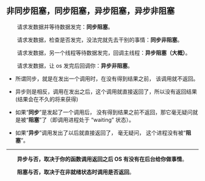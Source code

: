 ## 非同步阻塞，同步阻塞，异步阻塞，异步非阻塞

&emsp;&emsp;请求发数据并等待数据发完：**同步阻塞**。

&emsp;&emsp;请求发数据，检查是否发完，没法完就先去干别的事情：**同步非阻塞**。

&emsp;&emsp;请求发数据，另一个线程等待数据发完，回调主线程：**异步阻塞（大概）**。

&emsp;&emsp;请求发数据，让 os 发完后回调你：**异步非阻塞**。

- 所谓同步，就是在发出一个调用时，在没有得到结果之前， 该调用就不返回。
- 异步则是相反，调用在发出之后，这个调用就直接返回了，所以没有返回结果(结果会在不久的将来获得)

- 如果“**同步**”是发起了一个调用后， 没有得到结果之前不返回，那它毫无疑问就是被“**阻塞**”了（即调用进程处于 “waiting” 状态）。
- 如果“**异步**”调用发出了以后就直接返回了， 毫无疑问， 这个进程没有被“**阻塞**”。

---

&emsp;&emsp;**异步与否，取决于你的函数调用返回之后 OS 有没有在后台给你做事情**。

&emsp;&emsp;**阻塞与否，取决于在非就绪状态时调用是否返回**。